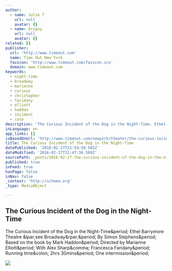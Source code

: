 ```yaml
---
author:
  - name: Julie T
    url: null
    avatar: {}
  - name: bryguy
    url: null
    avatar: {}
related: []
publisher:
  url: 'http://www.timeout.com'
  name: Time Out New York
  favicon: 'http://www.timeout.com/favicon.ico'
  domain: www.timeout.com
keywords:
  - night-time
  - broadway
  - marianne
  - curious
  - christopher
  - faridany
  - elliott
  - haddon
  - incident
  - cote
description: 'The Curious Incident of the Dog in the Night-Time. Ethel Barrymore Theatre (see Broadway). By Simon Stephens. Based on the book by Mark Haddon. Directed by Marianne Elliott. With Alex Sharp, Francesca Faridany. Running time: 2hrs 30mins. One intermission.'
inLanguage: en
app_links: []
isBasedOnUrl: 'http://www.timeout.com/newyork/theater/the-curious-incident-of-the-dog-in-the-night-time'
title: The Curious Incident of the Dog in the Night-Time
datePublished: '2016-02-27T21:54:50.565Z'
dateModified: '2016-02-27T21:47:36.589Z'
sourcePath: _posts/2016-02-27-the-curious-incident-of-the-dog-in-the-night-time.md
published: true
inFeed: true
hasPage: false
inNav: false
_context: 'http://schema.org'
_type: MediaObject

---
```

<article style=""><h1>The Curious Incident of the Dog in the Night-Time</h1><p>The Curious Incident of the Dog in the Night-Time&amp;period; Ethel Barrymore Theatre &amp;lpar;see Broadway&amp;rpar;&amp;period; By Simon Stephens&amp;period; Based on the book by Mark Haddon&amp;period; Directed by Marianne Elliott&amp;period; With Alex Sharp&amp;comma; Francesca Faridany&amp;period; Running time&amp;colon; 2hrs 30mins&amp;period; One intermission&amp;period;</p><img src="https://media.timeout.com/images/101723973/image.jpg" /></article>